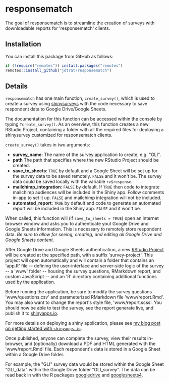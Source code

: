 
# responsematch

The goal of responsematch is to streamline the creation of surveys with downloadable reports for 'responsematch' clients.

## Installation

You can install this package from GitHub as follows:

``` r
if (!require("remotes")) install.packages("remotes")
remotes::install_github("jdtrat/responsematch")
```

## Details

`responsematch` has one main function, `create_survey()`, which is used to create a survey using [shinysurveys](https://shinysurveys.jdtrat.com/) with the code necessary to save respondent data to Google Drive/Google Sheets. 

The documentation for this function can be accessed within the console by typing `?create_survey()`. As an overview, this function creates a new RStudio Project, containing a folder with all the required files for deploying a shinysurvey customized for responsematch clients. 

`create_survey()` takes in two arguments:

* **survey_name**: The name of the survey application to create, e.g. "GLI".
* **path** The path that specifies where the new RStudio Project should be created.
* **save_to_sheets**: `TRUE` by default and a Google Sheet will be set up for the survey data to be saved remotely. `FALSE` and it won't be. The survey data could be saved locally with the variable `rv$response`.
* **mailchimp_integration**: `FALSE` by default. If `TRUE` then code to integrate mailchimp audiences will be included in the Shiny app. Follow comments in-app to set it up. `FALSE` and mailchimp integration will not be included.
* **automated_report**: `TRUE` by default and code to generate an automated report will be included in the Shiny app. `FALSE` and it won't be.

When called, this function will (if `save_to_sheets = TRUE`) open an internet browser window and asks you to authenticate yout Google Drive and Google Sheets information. This is necessary to remotely store respondent data. *Be sure to allow for seeing, creating, and editing all Google Drive and Google Sheets content.*

After Google Drive and Google Sheets authentication, a new [RStudio Project](https://r4ds.had.co.nz/workflow-projects.html) will be created at the specified path, with a suffix 'survey-project'. This project will open automatically and will contain a folder that contains an 'app.R' file -- defining the user-interface and server-side logic of the survey -- a 'www' folder -- housing the survey questions, RMarkdown report, and custom JavaScript -- and an 'R' directory containing additional functions used by the application.

Before running the application, be sure to modify the survey questions 'www/questions.csv' and parameterized RMarkdown file 'www/report.Rmd'. You may also want to change the report's style file, 'www/report.scss'. You should now be able to test the survey, see the report generate live, and publish it to [shinyapps.io](https://shinyapps.io).

For more details on deploying a shiny application, please see [my blog post on getting started with `shinyapps.io`](https://www.jdtrat.com/blog/getting-started-shinyapps/).

Once published, anyone can complete the survey, view their results in-browser, and (optionally) download a PDF and HTML generated with the 'www/report.Rmd' file. Each respondent's data is stored in a Google Sheet within a Google Drive folder. 

For example, the "GLI" survey data would be stored within the Google Sheet "GLI_data" within the Google Drive folder "GLI_survey". The data can be read back in with the R packages [googledrive](https://googledrive.tidyverse.org/) and [googlesheets4](https://googlesheets4.tidyverse.org/).
